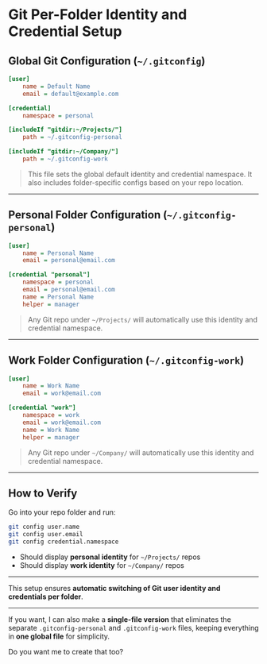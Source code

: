 # Git Per-Folder Identity and Credential Setup

## Global Git Configuration (`~/.gitconfig`)

```ini
[user]
    name = Default Name
    email = default@example.com

[credential]
    namespace = personal

[includeIf "gitdir:~/Projects/"]
    path = ~/.gitconfig-personal

[includeIf "gitdir:~/Company/"]
    path = ~/.gitconfig-work
```

> This file sets the global default identity and credential namespace.
> It also includes folder-specific configs based on your repo location.

---

## Personal Folder Configuration (`~/.gitconfig-personal`)

```ini
[user]
    name = Personal Name
    email = personal@email.com

[credential "personal"]
    namespace = personal
    email = personal@email.com
    name = Personal Name
    helper = manager
```

> Any Git repo under `~/Projects/` will automatically use this identity and credential namespace.

---

## Work Folder Configuration (`~/.gitconfig-work`)

```ini
[user]
    name = Work Name
    email = work@email.com

[credential "work"]
    namespace = work
    email = work@email.com
    name = Work Name
    helper = manager
```

> Any Git repo under `~/Company/` will automatically use this identity and credential namespace.

---

## How to Verify

Go into your repo folder and run:

```bash
git config user.name
git config user.email
git config credential.namespace
```

* Should display **personal identity** for `~/Projects/` repos
* Should display **work identity** for `~/Company/` repos

---

This setup ensures **automatic switching of Git user identity and credentials per folder**.

---

If you want, I can also make a **single-file version** that eliminates the separate `.gitconfig-personal` and `.gitconfig-work` files, keeping everything in **one global file** for simplicity.

Do you want me to create that too?
